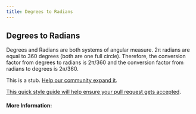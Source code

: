 ```yaml
---
title: Degrees to Radians
---
```

## Degrees to Radians

Degrees and Radians are both systems of angular measure. 2π radians are equal to 360 degrees (both are one full circle). Therefore, the conversion factor from degrees to radians is 2π/360 and the conversion factor from radians to degrees is 2π/360.

This is a stub. <a href='https://github.com/freecodecamp/guides/tree/master/src/pages/mathematics/degrees-to-radians/index.md' target='_blank' rel='nofollow'>Help our community expand it</a>.

<a href='https://github.com/freecodecamp/guides/blob/master/README.md' target='_blank' rel='nofollow'>This quick style guide will help ensure your pull request gets accepted</a>.

<!-- The article goes here, in GitHub-flavored Markdown. Feel free to add YouTube videos, images, and CodePen/JSBin embeds  -->

#### More Information:
<!-- Please add any articles you think might be helpful to read before writing the article -->


